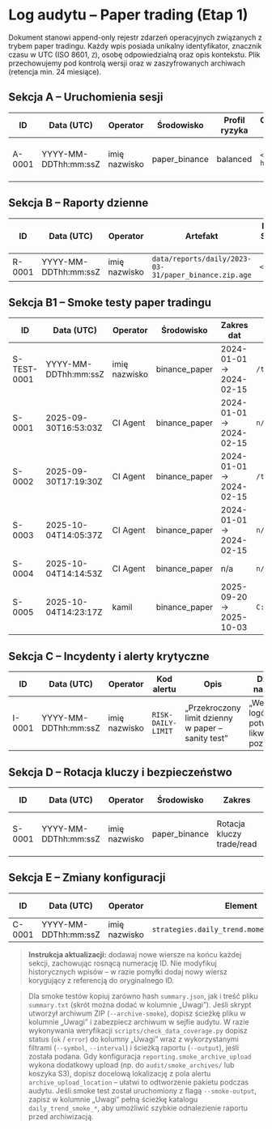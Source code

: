 # Log audytu – Paper trading (Etap 1)

Dokument stanowi append-only rejestr zdarzeń operacyjnych związanych z trybem paper tradingu. Każdy wpis posiada unikalny identyfikator, znacznik czasu w UTC (ISO 8601, `Z`), osobę odpowiedzialną oraz opis kontekstu. Plik przechowujemy pod kontrolą wersji oraz w zaszyfrowanych archiwach (retencja min. 24 miesiące).

## Sekcja A – Uruchomienia sesji
| ID | Data (UTC) | Operator | Środowisko | Profil ryzyka | Commit hash | Uwagi |
|----|------------|----------|------------|---------------|-------------|-------|
| A-0001 | YYYY-MM-DDThh:mm:ssZ | imię nazwisko | paper_binance | balanced | `<git-hash>` | „Start pierwszej sesji testowej” |

## Sekcja B – Raporty dzienne
| ID | Data (UTC) | Operator | Artefakt | Hash SHA-256 | Retencja do | Uwagi |
|----|------------|----------|----------|--------------|-------------|-------|
| R-0001 | YYYY-MM-DDThh:mm:ssZ | imię nazwisko | `data/reports/daily/2023-03-31/paper_binance.zip.age` | `<hash>` | 2025-03-31 | „Raport testowy” |

## Sekcja B1 – Smoke testy paper tradingu
| ID | Data (UTC) | Operator | Środowisko | Zakres dat | Raport (`summary.json`) | Hash SHA-256 | Status alertów | Uwagi |
|----|------------|----------|------------|------------|-------------------------|--------------|----------------|-------|
| S-TEST-0001 | YYYY-MM-DDThh:mm:ssZ | imię nazwisko | binance_paper | 2024-01-01 → 2024-02-15 | `/tmp/daily_trend_smoke_xxx/summary.json` | `<hash>` | OK | „Smoke test sanity” |
 | S-0001 | 2025-09-30T16:53:03Z | CI Agent | binance_paper | 2024-01-01 → 2024-02-15 | `n/a` | `n/a` | ERROR (403 Binance API) | Smoke test przerwany – brak dostępu do API Binance (403 Forbidden) |
| S-0002 | 2025-09-30T17:19:30Z | CI Agent | binance_paper | 2024-01-01 → 2024-02-15 | `/tmp/daily_trend_smoke_jk_rha7g/summary.json` | `c694ac951e24fb214fe8b454b4abb9582d94f59e25ed05f697035d2bff713f87` | WARN (alert channels) | Smoke test ukończony na cache offline; wysyłka alertów nieudana (403 Telegram, DNS e-mail). |
| S-0003 | 2025-10-04T14:05:37Z | CI Agent | binance_paper | 2024-01-01 → 2024-02-15 | `n/a` | `58757da67489ea9ccbc59d93c0c944e8c78b8ee49b5de62d6d51a138b0049113` | OK | Smoke test zakończony pozytywnie (hash potwierdzający). |
| S-0004 | 2025-10-04T14:14:53Z | CI Agent | binance_paper | n/a | `n/a` | `58757da67489ea9ccbc59d93c0c944e8c78b8ee49b5de62d6d51a138b0049113` | OK | paper_precheck=ok; report=n/a; thresholds=default; archived: summary, by_interval, by_symbol |
| S-0005 | 2025-10-04T14:23:17Z | kamil | binance_paper | 2025-09-20 → 2025-10-03 | `C:\Users\kamil\Documents\GitHub\Dudzian\audit\smoke_reports\daily_trend_smoke__za8ehui\summary.json` | `58757da67489ea9ccbc59d93c0c944e8c78b8ee49b5de62d6d51a138b0049113` | N/A (brak danych) | dir=C:\Users\kamil\Documents\GitHub\Dudzian\audit\smoke_reports\daily_trend_smoke__za8ehui; zip=C:\Users\kamil\Documents\GitHub\Dudzian\audit\smoke_reports\daily_trend_smoke__za8ehui.zip; paper_precheck=ok; script=C:\Users\kamil\Documents\GitHub\Dudzian\scripts\paper_precheck.py; report=n/a; thresholds=default; archived: summary, by_interval, by_symbol; sha256(summary.json)=dc3e48aa88824af5e26e4adbdf99bb36d1b46ecbc04398572a2f093c2f6cc506 |
## Sekcja C – Incydenty i alerty krytyczne
| ID | Data (UTC) | Operator | Kod alertu | Opis | Działanie naprawcze | Status |
|----|------------|----------|------------|------|---------------------|--------|
| I-0001 | YYYY-MM-DDThh:mm:ssZ | imię nazwisko | `RISK-DAILY-LIMIT` | „Przekroczony limit dzienny w paper – sanity test” | „Weryfikacja logów, potwierdzona likwidacja pozycji” | Zamknięty |

## Sekcja D – Rotacja kluczy i bezpieczeństwo
| ID | Data (UTC) | Operator | Środowisko | Zakres | Hash potwierdzenia | Uwagi |
|----|------------|----------|------------|--------|--------------------|-------|
| S-0001 | YYYY-MM-DDThh:mm:ssZ | imię nazwisko | paper_binance | Rotacja kluczy trade/read | `<hash raportu>` | „Procedura bez-downtime zakończona” |

## Sekcja E – Zmiany konfiguracji
| ID | Data (UTC) | Operator | Element | Poprzednia wartość | Nowa wartość | Uzasadnienie |
|----|------------|----------|---------|-------------------|--------------|--------------|
| C-0001 | YYYY-MM-DDThh:mm:ssZ | imię nazwisko | `strategies.daily_trend.momentum.window_fast` | 20 | 30 | „Optymalizacja walk-forward” |

> **Instrukcja aktualizacji:** dodawaj nowe wiersze na końcu każdej sekcji, zachowując rosnącą numerację ID. Nie modyfikuj historycznych wpisów – w razie pomyłki dodaj nowy wiersz korygujący z referencją do oryginalnego ID.

> Dla smoke testów kopiuj zarówno hash `summary.json`, jak i treść pliku `summary.txt` (skrót można dodać w kolumnie „Uwagi”). Jeśli skrypt utworzył archiwum ZIP (`--archive-smoke`), dopisz ścieżkę pliku w kolumnie „Uwagi” i zabezpiecz archiwum w sejfie audytu. W razie wykonywania weryfikacji `scripts/check_data_coverage.py` dopisz status (`ok` / `error`) do kolumny „Uwagi” wraz z wykorzystanymi filtrami (`--symbol`, `--interval`) i ścieżką raportu (`--output`), jeśli została podana.
> Gdy konfiguracja `reporting.smoke_archive_upload` wykona dodatkowy upload (np. do `audit/smoke_archives/` lub koszyka S3), dopisz docelową lokalizację z pola alertu `archive_upload_location` – ułatwi to odtworzenie pakietu podczas audytu.
> Jeśli smoke test został uruchomiony z flagą `--smoke-output`, zapisz w kolumnie „Uwagi” pełną ścieżkę katalogu `daily_trend_smoke_*`, aby umożliwić szybkie odnalezienie raportu przed archiwizacją.
